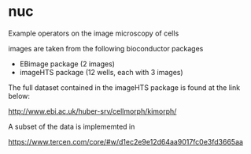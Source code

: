 # nuc
Example operators on the image microscopy of cells

images are taken from the following bioconductor packages

* EBimage package (2 images)
* imageHTS package (12 wells, each with 3 images)

The full dataset contained in the imageHTS package is found at the link below:

http://www.ebi.ac.uk/huber-srv/cellmorph/kimorph/

A subset of the data is implememted in 

https://www.tercen.com/core/#w/d1ec2e9e12d64aa9017fc0e3fd3665aa

